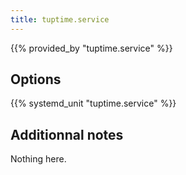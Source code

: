 ```yaml
---
title: tuptime.service
---
```


{{% provided_by "tuptime.service" %}}

## Options

{{% systemd_unit "tuptime.service" %}}

## Additionnal notes

Nothing here.